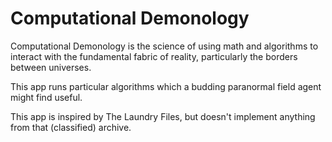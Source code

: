 # Computational Demonology

Computational Demonology is the science of using math and algorithms to interact
with the fundamental fabric of reality, particularly the borders between universes. 

This app runs particular algorithms which a budding paranormal field agent might 
find useful.

This app is inspired by The Laundry Files, but doesn't implement anything from 
that (classified) archive.

